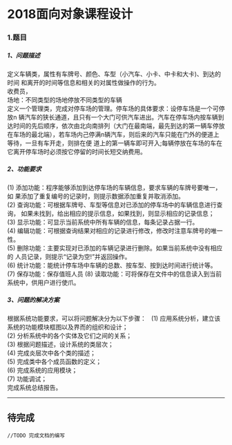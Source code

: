 # 2018面向对象课程设计

### 1.题目
##### 1、问题描述    
定义车辆类，属性有车牌号、颜色、车型（小汽车、小卡、中卡和大卡)、到达的时间 和离开的时间等信息和相关的对属性做操作的行为。    
收费员，    
场地：不同类型的场地停放不同类型的车辆    
定义一个管理类，完成对停车场的管理。停车场的具体要求：设停车场是一个可停放n 辆汽车的狭长通道，且只有一个大门可供汽车进出。汽车在停车场内按车辆到达时间的先后顺序，依次由北向南排列（大门在最南端，最先到达的第一辆车停放在车场的最北端），若车场内己停满n辆汽车，则后来的汽车只能在门外的便道上等待，一旦有车开走，则排在便 道上的第一辆车即可开入;每辆停放在车场的车在它离开停车场时必须按它停留的时间长短交纳费用。    
##### 2、功能要求    
(1)	添加功能：程序能够添加到达停车场的车辆信息，要求车辆的车牌号要唯一，如 果添加了重复编号的记录时，则提示数据添加重复并取消添加。    
(2)	查询功能：可根据车牌号、车型等信息对已添加的停车场中的车辆信息进行查询， 如果未找到，给出相应的提示信息，如果找到，则显示相应的记录信息；    
(3)	显示功能：可显示当前系统中所有车辆的信息，每条记录占据一行。    
(4)	编辑功能：可根据查询结果对相应的记录进行修改，修改时注意车牌号的唯一性。    
(5)	删除功能：主要实现对已添加的车辆记录进行删除。如果当前系统中没有相应的 人员记录，则提示“记录为空!”并返回操作。    
(6)	统计功能：能统计停车场中车辆的总数、按车型、按到达时间进行统计等。    
(7)	保存功能：保存值班人员
(8)	读取功能：可将保存在文件中的信息读入到当前系统中，供用户进行使爪。
##### 3、问题的解决方案
根据系统功能要求，可以将问题解决分为以下步骤：  
(1)	应用系统分析，建立该系统的功能模块框图以及界而的组织和设计；    
(2)	分析系统中的各个实体及它们之间的关系；    
(3)	根据问题描述，设计系统的类层次；    
(4)	完成炎层次中各个类的描述；    
(5)	完成类中各个成员函数的定义；    
(6)	完成系统的应用模块；    
(7)	功能调试；    
完成系统总结报告。

---
## 待完成
```
//TODO 完成文档的编写
```
